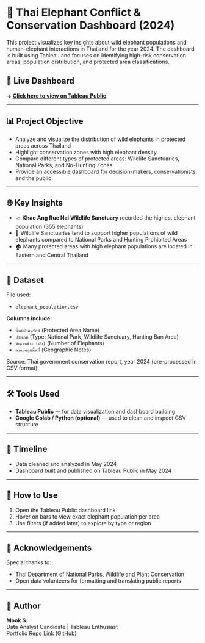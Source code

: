 
# 🐘 Thai Elephant Conflict & Conservation Dashboard (2024)

This project visualizes key insights about wild elephant populations and human-elephant interactions in Thailand for the year 2024. The dashboard is built using Tableau and focuses on identifying high-risk conservation areas, population distribution, and protected area classifications.

## 🔗 Live Dashboard

**→ [Click here to view on Tableau Public](https://public.tableau.com/app/profile/saranya.sangsuk.iem/viz/ThaiElephantConflictDashboard2024/Sheet1?publish=yes)**

---

## 📊 Project Objective

- Analyze and visualize the distribution of wild elephants in protected areas across Thailand
- Highlight conservation zones with high elephant density
- Compare different types of protected areas: Wildlife Sanctuaries, National Parks, and No-Hunting Zones
- Provide an accessible dashboard for decision-makers, conservationists, and the public

---

## 🌐 Key Insights

- 📈 **Khao Ang Rue Nai Wildlife Sanctuary** recorded the highest elephant population (355 elephants)
- 📍 Wildlife Sanctuaries tend to support higher populations of wild elephants compared to National Parks and Hunting Prohibited Areas
- 🏠 Many protected areas with high elephant populations are located in Eastern and Central Thailand

---

## 📄 Dataset

File used:

- `elephant_population.csv`

**Columns include:**
- `พื้นที่ป่าอนุรักษ์` (Protected Area Name)
- `ประเภท` (Type: National Park, Wildlife Sanctuary, Hunting Ban Area)
- `จำนวนช้าง (ตัว)` (Number of Elephants)
- `ครอบคลุมพื้นที่` (Geographic Notes)

Source: Thai government conservation report, year 2024 (pre-processed in CSV format)

---

## 🛠 Tools Used

- **Tableau Public** — for data visualization and dashboard building
- **Google Colab / Python (optional)** — used to clean and inspect CSV structure

---

## 📅 Timeline

- Data cleaned and analyzed in May 2024
- Dashboard built and published on Tableau Public in May 2024

---

## 🚀 How to Use

1. Open the Tableau Public dashboard link
2. Hover on bars to view exact elephant population per area
3. Use filters (if added later) to explore by type or region

---

## 🙏 Acknowledgements

Special thanks to:
- Thai Department of National Parks, Wildlife and Plant Conservation
- Open data volunteers for formatting and translating public reports

---

## 💼 Author

**Mook S.**  
Data Analyst Candidate | Tableau Enthusiast  
[Portfolio Repo Link (GitHub)](https://github.com/mooksaran)
